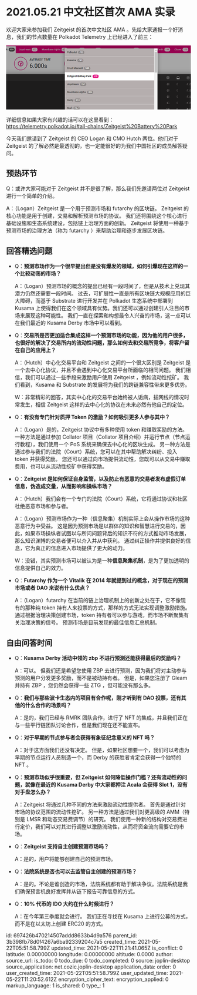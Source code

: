 # 2021.05.21 中文社区首次 AMA 实录

欢迎大家来参加我们 Zeitgeist 的首次中文社区 AMA 。先给大家通报一个好消息，我们的节点数量在 Polkadot Telemetry 上已经进入了前三：

![Polkadot Telemetry 节点数量排名](https://raw.githubusercontent.com/Whisker17/ImageStoreService/main/image-20210522190802637.png)

详细信息如果大家有兴趣的话可以在这里看到： https://telemetry.polkadot.io/#all-chains/Zeitgeist%20Battery%20Park 

今天我们邀请到了 Zeitgeist 的 CEO Logan 和 CMO Hutch 两位。他们对于 Zeitgeist 的了解必然是最透彻的，也一定能很好的为我们中国社区的成员解答疑问。

## 预热环节

Q：或许大家可能对于 Zeitgeist 并不是很了解，那么我们先邀请两位对 Zeitgeist 进行一个简单的介绍。

A：（Logan）Zeitgeist 是一个用于预测市场和 futarchy 的区块链。 Zeitgeist 的核心功能是用于创建，交易和解析预测市场的协议。 我们还将围绕这个核心进行基础设施和生态系统建设，包括链上治理方面的创新。 Zeitgeist 将使用一种基于预测市场的治理方法（称为 futarchy ）来帮助治理和逐步发展区块链。

## 回答精选问题

- Q：**预测市场作为一个很早提出但是没有爆发的领域，如何引爆现在这样的一个比较动荡的市场？**

  A：（Logan）预测市场的概念的提出已经有一段时间了，但是从技术上兑现其潜力仍然还需要一段时间。 过去，可扩展性一直是所有区块链大规模应用的巨大障碍，而基于 Substrate 进行开发并在 Polkadot 生态系统中部署到 Kusama 上使得我们在这个领域具有优势。我们还可以通过创建引人注目的市场来展现这种可能性。 我们一直在探索和构想最令人兴奋的市场，这一点可以在我们最近的 Kusama Derby 市场中可以看到。

- Q：**交易所是否更加适合集成这样一个预测市场的功能，因为他的用户很多，也很好的解决了交易所内的流动性问题，那么如何去和交易所竞争，将客户留在自己的应用上？**

  A：（Hutch）中心化交易平台和 Zeitgeist 之间的一个很大区别是 Zeitgeist 是一个去中心化协议，并且不会遇到中心化交易平台所面临的相同问题。 我们相信，我们可以通过一些手段来激励用户使用 Zeitgeist ，例如流动性挖矿。 我们看到，Kusama 和 Substrate 的发展将为我们的跨链兼容性带来更多优势。

  W：非常精彩的回答，其实中心化的交易平台始终被人诟病，拔网线的情况时常发生，相信 Zeitgeist 这样的去中心化的协议在未来必然有他自己的定位。

- Q：**有没有专门针对质押 Token 的激励？如何吸引更多人参与其中？**

  A：（Logan）是的，Zeitgeist 协议中有多种使用 token 和赚取奖励的方法。 一种方法是通过参加 Collator 项目（Collator 项目介绍）并运行节点（节点运行教程），我们使用一个 PoS 系统来确保去中心化的区块生成。 另一种方法是通过参与我们的法院（Court）系统，您可以在其中帮助解决纠纷、投入 token 并获得奖励。 您还可以通过向市场提供流动性，您既可以从交易中赚取费用，也可以从流动性挖矿中获得奖励。

- Q：**Zeitgeist 是如何保证自身监管，以及防止有恶意的交易者发布虚假订单信息，伪造成交量，从而影响和操纵市场？**

  A：（Hutch）我们会有一个专门的法院（Court）系统，它将通过协议和社区杜绝恶意市场和参与者。

  A：（Logan）预测市场作为一种（信息聚集）机制实际上会从操作市场的这种恶意行为中受益。 这是因为预测市场是以群体的知识和智慧进行交易的，因此，如果市场操纵者试图以与所问问题背后的知识不符的方式推动市场发展，那么知识渊博的交易者便可以介入并从中获利。 通过纠正操作并提供良好的信息，它为真正的信息进入市场提供了更大的动力。

  W：没错，其实预测市场可以被认为是一种**信息聚集机制**，是为了更加透明的信息提供自己的效力。

- Q：**Futarchy 作为一个 Vitalik 在 2014 年就提到过的概念，对于现在的预测市场或者 DAO 来说有什么优点？**

  A：（Logan）futarchy 在当前的链上治理机制上的创新之处在于，它不像现有的那种纯 token 持有人来投票的方式，那样的方式无法实现调整激励措施。 通过根据治理决策创建市场，token 持有者可以参与游戏，而市场不断聚集有关治理决策的信号。 预测市场是目前发现的最佳信息汇总机制。

## 自由问答时间

- Q：**Kusama Derby 活动中领的 zbp 不进行预测还能获得最后的奖励吗？**

  A：可以。 但我们还是希望您使用 ZBP 去进行预测，因为我们将对主动参与预测的用户分发更多奖励，而不是被动持有者。 但是，如果您注册了 Gleam 并持有 ZBP ，您仍然会获得一些 ZTG ，但可能没有那么多。

- Q：**我们与那些波卡生态内的项目有合作呢，刚才听到有 DAO 投票，还有其他的什么合作的场景吗？**

  A：是的，我们已经与 RMRK 团队合作，进行了 NFT 的集成，并且我们正在与一些平行链团队讨论合作，但是我们现在还不能宣布。

- Q：**对于早期的节点参与者会获得有象征纪念意义的 NFT 吗？**

  A：对于这方面我们还没有决定。 但是，如果社区想要一个，我们可以考虑为早期的节点运行人员制造一个，而 Derby 的获胜者肯定会获得一个独特的 NFT 。

- Q：**预测市场似乎很重要，但 Zeitgeist 如何降低操作门槛？还有流动性的问题，就像在最近的 Kusama Derby 中大家都押注 Acala 会获得 Slot 1，没有对手盘怎么办？**

  A：Zeitgeist 将通过几种不同的方法来激励流动性提供者。 首先是通过针对市场的协议范围的流动性挖矿。 另一种方法是通过我们对更高级的 AMM（特别是 LMSR 和动态交易费调节）的研究。 我们使用一种新的结构对交易费进行定价，我们可以对其进行调整以激励流动性，从而将资金流向需要它的市场。
  
- Q：**Zeitgeist 支持自主创建预测市场吗？**

  A：是的，用户将能够创建自己的预测市场。

- Q：**法院系统是否也可以去监管自主创建的预测市场？**

  A：是的。不论是谁创造的市场，法院系统都有助于解决争议。法院系统是我们确保预言机良好发挥并从链下报告可靠信息的方式。

- Q：**10% 代币的 IDO 大约在什么时候进行？**

  A：在今年第三季度就会进行。 我们正在寻找在 Kusama 上进行公募的方式，而不是在以太坊上创建 ERC20 的方式。

id: 697426b470214507addd8633b4d9a576
parent_id: 3b398fb78d0f4267a6ba92339204c7a5
created_time: 2021-05-22T05:51:58.799Z
updated_time: 2021-05-22T11:21:41.065Z
is_conflict: 0
latitude: 0.00000000
longitude: 0.00000000
altitude: 0.0000
author: 
source_url: 
is_todo: 0
todo_due: 0
todo_completed: 0
source: joplin-desktop
source_application: net.cozic.joplin-desktop
application_data: 
order: 0
user_created_time: 2021-05-22T05:51:58.799Z
user_updated_time: 2021-05-22T11:20:52.612Z
encryption_cipher_text: 
encryption_applied: 0
markup_language: 1
is_shared: 0
type_: 1